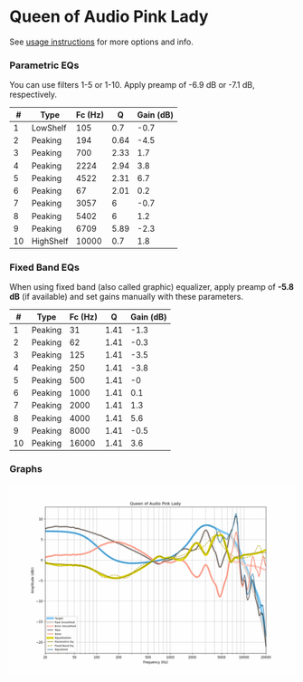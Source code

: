 # Queen of Audio Pink Lady
See [usage instructions](https://github.com/jaakkopasanen/AutoEq#usage) for more options and info.

### Parametric EQs
You can use filters 1-5 or 1-10. Apply preamp of -6.9 dB or -7.1 dB, respectively.

|   # | Type      |   Fc (Hz) |    Q |   Gain (dB) |
|-----|-----------|-----------|------|-------------|
|   1 | LowShelf  |       105 | 0.7  |        -0.7 |
|   2 | Peaking   |       194 | 0.64 |        -4.5 |
|   3 | Peaking   |       700 | 2.33 |         1.7 |
|   4 | Peaking   |      2224 | 2.94 |         3.8 |
|   5 | Peaking   |      4522 | 2.31 |         6.7 |
|   6 | Peaking   |        67 | 2.01 |         0.2 |
|   7 | Peaking   |      3057 | 6    |        -0.7 |
|   8 | Peaking   |      5402 | 6    |         1.2 |
|   9 | Peaking   |      6709 | 5.89 |        -2.3 |
|  10 | HighShelf |     10000 | 0.7  |         1.8 |

### Fixed Band EQs
When using fixed band (also called graphic) equalizer, apply preamp of **-5.8 dB** (if available) and set gains manually with these parameters.

|   # | Type    |   Fc (Hz) |    Q |   Gain (dB) |
|-----|---------|-----------|------|-------------|
|   1 | Peaking |        31 | 1.41 |        -1.3 |
|   2 | Peaking |        62 | 1.41 |        -0.3 |
|   3 | Peaking |       125 | 1.41 |        -3.5 |
|   4 | Peaking |       250 | 1.41 |        -3.8 |
|   5 | Peaking |       500 | 1.41 |        -0   |
|   6 | Peaking |      1000 | 1.41 |         0.1 |
|   7 | Peaking |      2000 | 1.41 |         1.3 |
|   8 | Peaking |      4000 | 1.41 |         5.6 |
|   9 | Peaking |      8000 | 1.41 |        -0.5 |
|  10 | Peaking |     16000 | 1.41 |         3.6 |

### Graphs
![](./Queen%20of%20Audio%20Pink%20Lady.png)
